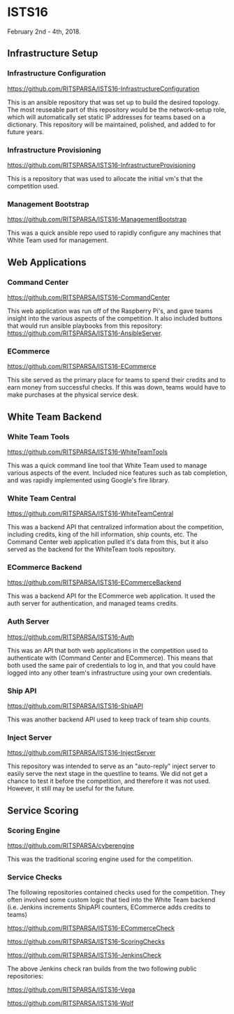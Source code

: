 # ISTS16
February 2nd - 4th, 2018.

## Infrastructure Setup
### Infrastructure Configuration
https://github.com/RITSPARSA/ISTS16-InfrastructureConfiguration

This is an ansible repository that was set up to build the desired topology. The most reuseable part of this repository would be the network-setup role, which will automatically set static IP addresses for teams based on a dictionary. This repository will be maintained, polished, and added to for future years.

### Infrastructure Provisioning
https://github.com/RITSPARSA/ISTS16-InfrastructureProvisioning

This is a repository that was used to allocate the initial vm's that the competition used.

### Management Bootstrap
https://github.com/RITSPARSA/ISTS16-ManagementBootstrap

This was a quick ansible repo used to rapidly configure any machines that White Team used for management.

## Web Applications

### Command Center
https://github.com/RITSPARSA/ISTS16-CommandCenter

This web application was run off of the Raspberry Pi's, and gave teams insight into the various aspects of the competition. It also included buttons that would run ansible playbooks from this repository: https://github.com/RITSPARSA/ISTS16-AnsibleServer. 

### ECommerce
https://github.com/RITSPARSA/ISTS16-ECommerce

This site served as the primary place for teams to spend their credits and to earn money from successful checks. If this was down, teams would have to make purchases at the physical service desk.

## White Team Backend

### White Team Tools
https://github.com/RITSPARSA/ISTS16-WhiteTeamTools

This was a quick command line tool that White Team used to manage various aspects of the event. Included nice features such as tab completion, and was rapidly implemented using Google's fire library.

### White Team Central
https://github.com/RITSPARSA/ISTS16-WhiteTeamCentral

This was a backend API that centralized information about the competition, including credits, king of the hill information, ship counts, etc. The Command Center web application pulled it's data from this, but it also served as the backend for the WhiteTeam tools repository.

### ECommerce Backend
https://github.com/RITSPARSA/ISTS16-ECommerceBackend

This was a backend API for the ECommerce web application. It used the auth server for authentication, and managed teams credits.

### Auth Server
https://github.com/RITSPARSA/ISTS16-Auth

This was an API that both web applications in the competition used to authenticate with (Command Center and ECommerce). This means that both used the same pair of credentials to log in, and that you could have logged into any other team's infrastructure using your own credentials.

### Ship API
https://github.com/RITSPARSA/ISTS16-ShipAPI

This was another backend API used to keep track of team ship counts.

### Inject Server
https://github.com/RITSPARSA/ISTS16-InjectServer

This repository was intended to serve as an "auto-reply" inject server to easily serve the next stage in the questline to teams. We did not get a chance to test it before the competition, and therefore it was not used. However, it still may be useful for the future.

## Service Scoring

### Scoring Engine
https://github.com/RITSPARSA/cyberengine

This was the traditional scoring engine used for the competition.

### Service Checks
The following repositories contained checks used for the competition. They often involved some custom logic that tied into the White Team backend (i.e. Jenkins increments ShipAPI counters, ECommerce adds credits to teams)

https://github.com/RITSPARSA/ISTS16-ECommerceCheck

https://github.com/RITSPARSA/ISTS16-ScoringChecks

https://github.com/RITSPARSA/ISTS16-JenkinsCheck

The above Jenkins check ran builds from the two following public repositories:

https://github.com/RITSPARSA/ISTS16-Vega

https://github.com/RITSPARSA/ISTS16-Wolf



